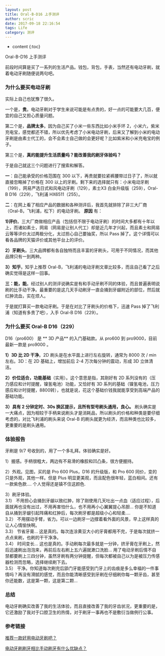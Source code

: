```yaml
---
layout: post
title: Oral-B-D16 上手测评
author: scric
date: 2017-09-18 22:16:54
tags: Life
category: 测评
---
```


* content
{:toc}

Oral-B-D16 上手测评





前段时间算是买了一系列的生活产品。钱包，背包，手表，当然还有电动牙刷，就着电动牙刷随便说两句吧。

### 为什么要买电动牙刷

实际上自己也犹豫了很久。

一个是，**贵**。电动牙刷对于学生来说可能是有点贵的，好一点的可能要大几百，便宜的自己又担心质量问题。

第二个是，**品牌太多**。因为自己买了小米一些东西比如小米手环 2，小米六，紫米充电宝，感觉都还不错，所以优先考虑了小米电动牙刷，后来又了解到小米的电动牙刷是由素士代工的，会不会素士自己做的会更好呢？比如紫米和小米充电宝的例子。

第三个是，**真的能提升生活质量吗？能改善我的刷牙体验吗？**  

于是自己就这三个问题进行了搜索和解答。

**一**：自己能承受的价格范围在 300 以下，再贵就要拉紧裤腰带过日子了，所以就直接忽略掉了价格在 300 以上的牙刷。剩下来的选择就只有：小米电动牙刷（199），网易严选日式和风电动牙刷（129），素士X3 白金升级版（259），Oral-B D16（229），飞利浦 HX6511（255）。

**二**：在网上看了相应产品的数据和各种测评后，我首先就排除了非三大厂商（Oral-B，飞利浦，松下）的电动牙刷。
**原因** 有：  

**1)评价**。三大厂商做相应产品（包括但不限于电动牙刷）的时间大多都有十年以上，而诸如素士，网易（网易是让别人代工）却是近几年才兴起，而且素士和网易云等等评价太过两极分化，太过担心自己要抽奖，所以 Pass 掉了。这个详情可以看各品牌的天猫评价或其他平台上的评价。  

**2）牙刷头**。三大品牌都有各自独特而且丰富的牙刷头，可用于不同情况，而其他品牌只有一到两种。  

**3）知乎**。知乎上推荐 Oral-B，飞利浦的电动牙刷文章比较多，而且自己看了之后确实觉得是这样一回事。  

**三：能，能**。经过别人的测评说确实是有和手动牙刷不同的体验，而且普遍表明说刷的比手动干净。最重要的是这几天手动刷牙一直会捅到牙龈附近的部位，然后就红肿流血，实在烦人。

于是就打算买一款电动牙刷。于是在对比了牙刷头的价格下，迅速 Pass 掉了飞利浦（知道有多贵了吧），入手 Oral-B D16（229）。

### 为什么要买 Oral-B D16（229）

D16（pro600） 是 ** 3D 产品** 的入门基础款。从 pro600 到 pro9000，目前最新一款是 pro9000 。

**1）3D 比 2D 干净**。2D 刷头是在水平面上进行左右旋转，通常为 8000 次 / min 左右。3D：在 2D 基础上，增加前后 2-4 万次每分钟的震动，形成 3D 立体清洁。

**2）价位适合，功能基础**（实用）。这个意思是指，其刚好有 2D 系列没有的（压力感应和计时提醒，镍氢电池）功能，又恰好有 3D 系列的基础（镍氢电池，压力感应和计时提醒，8800转），也就是说，花这个基础价钱我就能享受到高端产品的基础功能。

**3）具有 2 分钟定时、30s 换区提示，且所有型号刷头通用，良心。** 刷头确实是一大痛点，因为相较于手柄来说刷头才是消耗品，所以刷头的价格和种类是要仔细考虑的，对比飞利浦的刷头来说 Oral-B 的刷头就更为经济，而且种类也比较多，更重要的是刷头通用。

### 体验报告

牙刷是 9/7 号收到的，用了一个多礼拜。体验确实是好。

1）握感。手柄很粗大，两边有不易滑的橡胶和凹凸条，很方便握持。  

2）外观。见图，买的是 Pro 600 Plus，D16 的升级版，和 Pro 600 同价，变的只是外观，其他一样。但是 Plus 明显更美观，而且配色很年轻，蓝白相间。还有一款紫色款.... 个人觉得还是镇不住这颜色.  

3）刷牙体验。  
  3.1） 不用担心会捅到牙龈以致红肿，除了刚使用几天吐出一点血（适应过程），后面就再也没有出过，不用再害怕什么，也不用再小心翼翼提心吊胆... 你是不知道自从捅到牙龈引起阵痛和红肿后，每次刷牙都是超级小心和轻柔....  
  3.2） 不用摆动手臂，省力。可以一边刷牙一边撑着看外面的风景，早上这样真的让人心情愉快啊。  
  3.3） 节省牙膏... 这是真的。每次连涂黄豆大小的牙膏都用不完，于是每次就挤一点点来刷，也刷的干干净净。  
  3.4） 时间变长... 这也是真的。手动刷每次最多就是一分钟，挤牙膏在牙刷上，然后迅速刷出泡泡来，再前后左右刷上五六遍就漱口洗脸... 用了电动牙刷后情不自禁都要刷上三四分钟，虽然牙刷有两分钟提醒，但每次都被自己以为是被压力传感器检测而忽略，选择继续刷下去。  
  3.5） 干净。你知道每次刷完后舔门牙能感受到门牙上的齿痕是多么幸福的一件事情吗？再没有滑腻的感觉，而且你能清晰感受到牙刷在仔细刷你每一颗牙齿，甚至你还能数，这是第一颗，这是第二颗...  

### 总结

电动牙刷确实改善了我的生活体验，而且直接改善了我的牙齿状况，更重要的是，它还激励了我对于口腔卫生的热情，对于刷牙一事再也不是敷衍当做例行公事。

### 参考链接

[推荐一款好用电动牙刷吧？](https://www.zhihu.com/question/19994872?rf=28330783)  

[电动牙刷刷牙相比手动刷牙有什么优缺点？](https://www.zhihu.com/question/19825877/answer/15856166)  
